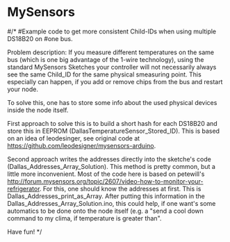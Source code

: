# MySensors
#/*
#Example code to get more consistent Child-IDs when using multiple DS18B20 on #one bus.

Problem description:
If you measure different temperatures on the same bus (which is one big advantage of the 1-wire technology), using the standard MySensors Sketches your controller will not necessarily always see the same Child_ID for the same physical smeasuring point. This especially can happen, if you add or remove chips from the bus and restart your node.

To solve this, one has to store some info about the used physical devices inside the node itself.

First approach to solve this is to build a short hash for each DS18B20 and store this in EEPROM (DallasTemperatureSensor_Stored_ID). This is based on an idea of leodesinger, see original code at https://github.com/leodesigner/mysensors-arduino.

Second approach writes the addresses directly into the sketche's code (Dallas_Addresses_Array_Solution). This method is pretty common, but a little more inconvenient. Most of the code here is based on petewill's http://forum.mysensors.org/topic/2607/video-how-to-monitor-your-refrigerator.
For this, one should know the addresses at first. This is Dallas_Addresses_print_as_Array. 
After putting this information in the Dallas_Addresses_Array_Solution.ino, this could help, if one want's some automatics to be done onto the node itself (e.g. a "send a cool down command to my clima, if temperature is greater than".

Have fun!
*/